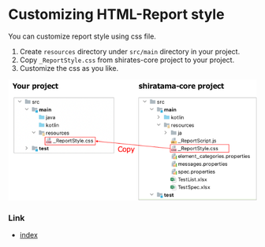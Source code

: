 # Customizing HTML-Report style

You can customize report style using css file.

1. Create `resources` directory under `src/main` directory in your project.
2. Copy `_ReportStyle.css` from shirates-core project to your project.
3. Customize the css as you like.

![](_images/customizing_css.png)

### Link

- [index](../index.md)
